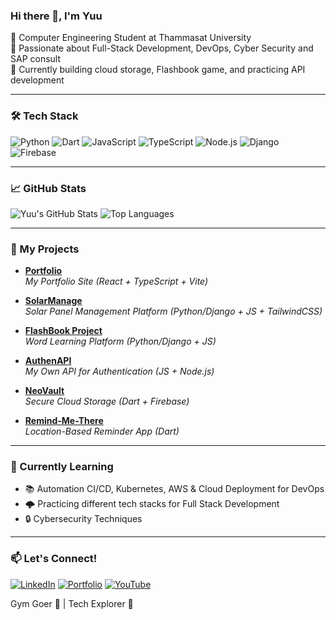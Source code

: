 ### Hi there 👋, I'm Yuu
🔹 Computer Engineering Student at Thammasat University  
🔹 Passionate about Full-Stack Development, DevOps, Cyber Security and SAP consult  
🔹 Currently building cloud storage, Flashbook game, and practicing API development  

---

### 🛠️ Tech Stack
![Python](https://img.shields.io/badge/Python-3776AB?style=for-the-badge&logo=python&logoColor=white)
![Dart](https://img.shields.io/badge/Dart-0175C2?style=for-the-badge&logo=dart&logoColor=white)
![JavaScript](https://img.shields.io/badge/JavaScript-F7DF1E?style=for-the-badge&logo=javascript&logoColor=black)
![TypeScript](https://img.shields.io/badge/TypeScript-3178C6?style=for-the-badge&logo=typescript&logoColor=white)
![Node.js](https://img.shields.io/badge/Node.js-43853D?style=for-the-badge&logo=node.js&logoColor=white)
![Django](https://img.shields.io/badge/Django-092E20?style=for-the-badge&logo=django&logoColor=white)
![Firebase](https://img.shields.io/badge/Firebase-FFCA28?style=for-the-badge&logo=firebase&logoColor=white)

---

### 📈 GitHub Stats
![Yuu's GitHub Stats](https://github-readme-stats.vercel.app/api?username=Yuutoallalong&show_icons=true&theme=radical)
![Top Languages](https://github-readme-stats.vercel.app/api/top-langs/?username=Yuutoallalong&layout=compact&theme=radical)

---

### 🚀 My Projects
- **[Portfolio](https://yuutoutopia.duckdns.org/)**  
  _My Portfolio Site (React + TypeScript + Vite)_

- **[SolarManage](https://solarizz.duckdns.org/login/)**  
  _Solar Panel Management Platform (Python/Django + JS + TailwindCSS)_

- **[FlashBook Project](https://flashbook.duckdns.org/)**  
  _Word Learning Platform (Python/Django + JS)_

- **[AuthenAPI](https://github.com/Yuutoallalong/AuthenAPI)**  
  _My Own API for Authentication (JS + Node.js)_

- **[NeoVault](https://github.com/Yuutoallalong/NeoVault)**  
  _Secure Cloud Storage (Dart + Firebase)_

- **[Remind-Me-There](https://github.com/Yuutoallalong/Remind-Me-There)**  
  _Location-Based Reminder App (Dart)_

---

### 🌱 Currently Learning
- 📚 Automation CI/CD, Kubernetes, AWS & Cloud Deployment for DevOps
- 🌩️ Practicing different tech stacks for Full Stack Development
- 🔒 Cybersecurity Techniques

---

### 📫 Let's Connect!
[![LinkedIn](https://img.shields.io/badge/LinkedIn-0A66C2?style=for-the-badge&logo=linkedin&logoColor=white)](https://linkedin.com/in/parathakorn-thanamee)
[![Portfolio](https://img.shields.io/badge/Portfolio-ff5722?style=for-the-badge&logo=codeforces&logoColor=white)](https://yuutoutopia.duckdns.org)
[![YouTube](https://img.shields.io/badge/YouTube-FF0000?style=for-the-badge&logo=youtube&logoColor=white)](https://www.youtube.com/channel/@YuutoUtopia)

Gym Goer 💪 | Tech Explorer 🚀 
